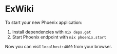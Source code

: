 # ExWiki

To start your new Phoenix application:

1. Install dependencies with `mix deps.get`
2. Start Phoenix endpoint with `mix phoenix.start`

Now you can visit `localhost:4000` from your browser.
